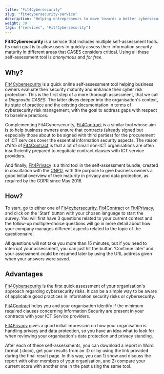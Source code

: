 ```yaml
---
title: "Fit4Cybersecurity"
slug: "fit4cybersecurity-service"
description: "Helping entrepreneurs to move towards a better cybersecurity strategy."
weight: 30
tags: ["services", "Fit4Cybersecurity"]
---
```

**Fit4Cybersecurity** is a service that includes multiple self-assessment tools.
Its main goal is to allow users to quickly assess their information security maturity
in different areas that CASES considers critical. Using all these self-assessment tool
is _anonymous_ and _for free_.



## Why?

[Fit4Cybersecurity](https://fit4cybersecurity.cases.lu) is a quick online self-assessment
tool helping business owners evaluate their security maturity and enhance their cyber risk protection.
This is the first step of a more thorough assessment, that we call a _Diagnostic CASES_.
The latter dives deeper into the organisation's context, its state of practice and the
existing documentation in terms of cybersecurity risk management, with the goal to
address gaps with respect to baseline practices.

Complementing Fit4Cybersecurity, [Fit4Contract](https://contract.cases.lu) is a similar
tool whose aim is to help business owners ensure that contracts (already signed but
especially those about to be signed with third parties) for the procurement of ICT
services cover the essential information security aspects. The _raison d'être_ of
[Fit4Contract](https://contract.cases.lu) is that a lot of small non-ICT organisations
are often insufficiently prepared to negotiate contract clauses with ICT service
providers.

And finally, [Fit4Privacy](https://fit4privacy.cases.lu) is a third tool in the
self-assessment bundle, created in cosultation with the
[CNPD](https://cnpd.public.lu/en.html), with the purpose to give business owners a good
initial overview of their maturity in privacy and data protection, as required by the GDPR since May 2018.



## How?

To start, go to either one of [Fit4cybersecurity](https://fit4cybersecurity.cases.lu),
[Fit4Contract](https://contract.cases.lu) or [Fit4Privacy](https://fit4privacy.cases.lu),
and click on the 'Start' button with your chosen language to start the survey.
You will first have 3 questions related to your current context and the follow-up
multiple-choice questions will go in more detail about how your company manages
different aspects related to the topic of the questionnaire.

All questions will not take you more than 15 minutes, but if you need to interrupt your
assessment, you can just hit the button 'Continue later' and your assessment could be
resumed later by using the URL address given when your answers were saved.



## Advantages

[Fit4Cybersecurity](http://fit4cybersecurity.cases.lu) is the first quick assessment of
your organisation's approach regarding cybersecurity risks. It can be a simple way to
be aware of applicable good practices in information security risks or cybersecurity.

[Fit4Contract](https://contract.cases.lu) helps you and your organisation identify if
the minimum required clauses concerning Information Security are present in your
contracts with your ICT Service providers.

[Fit4Privacy](https://fit4privacy.cases.lu) gives a good initial impression on how your
organisation is handling privacy and data protection, so you have an idea what to look
for when reviewing your organisation's data protection and privacy standing.

After each of these self-assessments, you can download a report in Word format (.docx),
get your results from an ID or by using the link provided during the final result page.
In this way, you can 1) show and discuss the report with other members of your
organisation, and 2) compare your current score with another one in the past using the
same tool.
